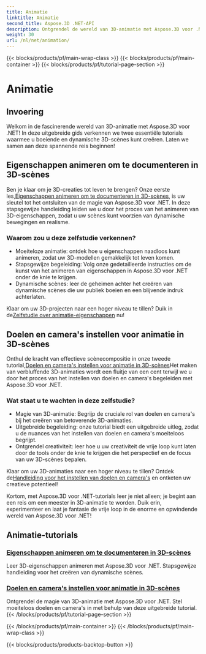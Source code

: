 ```yaml
---
title: Animatie
linktitle: Animatie
second_title: Aspose.3D .NET-API
description: Ontgrendel de wereld van 3D-animatie met Aspose.3D voor .NET-tutorials. Leer moeiteloos eigendommen te animeren en doelen en camera's in te stellen voor dynamische scènes.
weight: 30
url: /nl/net/animation/
---
```


{{< blocks/products/pf/main-wrap-class >}}
{{< blocks/products/pf/main-container >}}
{{< blocks/products/pf/tutorial-page-section >}}

# Animatie

## Invoering

Welkom in de fascinerende wereld van 3D-animatie met Aspose.3D voor .NET! In deze uitgebreide gids verkennen we twee essentiële tutorials waarmee u boeiende en dynamische 3D-scènes kunt creëren. Laten we samen aan deze spannende reis beginnen!

## Eigenschappen animeren om te documenteren in 3D-scènes
Ben je klaar om je 3D-creaties tot leven te brengen? Onze eerste les,[Eigenschappen animeren om te documenteren in 3D-scènes](./property-to-document/), is uw sleutel tot het ontsluiten van de magie van Aspose.3D voor .NET. In deze stapsgewijze handleiding leiden we u door het proces van het animeren van 3D-eigenschappen, zodat u uw scènes kunt voorzien van dynamische bewegingen en realisme.

### Waarom zou u deze zelfstudie verkennen?
- Moeiteloze animatie: ontdek hoe u eigenschappen naadloos kunt animeren, zodat uw 3D-modellen gemakkelijk tot leven komen.
- Stapsgewijze begeleiding: Volg onze gedetailleerde instructies om de kunst van het animeren van eigenschappen in Aspose.3D voor .NET onder de knie te krijgen.
- Dynamische scènes: leer de geheimen achter het creëren van dynamische scènes die uw publiek boeien en een blijvende indruk achterlaten.

 Klaar om uw 3D-projecten naar een hoger niveau te tillen? Duik in de[Zelfstudie over animatie-eigenschappen](./property-to-document/) nu!

## Doelen en camera's instellen voor animatie in 3D-scènes
 Onthul de kracht van effectieve scènecompositie in onze tweede tutorial,[Doelen en camera's instellen voor animatie in 3D-scènes](./setup-target-camera/)Het maken van verbluffende 3D-animaties wordt een fluitje van een cent terwijl we u door het proces van het instellen van doelen en camera's begeleiden met Aspose.3D voor .NET.

### Wat staat u te wachten in deze zelfstudie?
- Magie van 3D-animatie: Begrijp de cruciale rol van doelen en camera's bij het creëren van betoverende 3D-animaties.
- Uitgebreide begeleiding: onze tutorial biedt een uitgebreide uitleg, zodat u de nuances van het instellen van doelen en camera's moeiteloos begrijpt.
- Ontgrendel creativiteit: leer hoe u uw creativiteit de vrije loop kunt laten door de tools onder de knie te krijgen die het perspectief en de focus van uw 3D-scènes bepalen.

 Klaar om uw 3D-animaties naar een hoger niveau te tillen? Ontdek de[Handleiding voor het instellen van doelen en camera's](./setup-target-camera/) en ontketen uw creatieve potentieel!

Kortom, met Aspose.3D voor .NET-tutorials leer je niet alleen; je begint aan een reis om een meester in 3D-animatie te worden. Duik erin, experimenteer en laat je fantasie de vrije loop in de enorme en opwindende wereld van Aspose.3D voor .NET!
## Animatie-tutorials
### [Eigenschappen animeren om te documenteren in 3D-scènes](./property-to-document/)
Leer 3D-eigenschappen animeren met Aspose.3D voor .NET. Stapsgewijze handleiding voor het creëren van dynamische scènes.
### [Doelen en camera's instellen voor animatie in 3D-scènes](./setup-target-camera/)
Ontgrendel de magie van 3D-animatie met Aspose.3D voor .NET. Stel moeiteloos doelen en camera's in met behulp van deze uitgebreide tutorial.
{{< /blocks/products/pf/tutorial-page-section >}}

{{< /blocks/products/pf/main-container >}}
{{< /blocks/products/pf/main-wrap-class >}}

{{< blocks/products/products-backtop-button >}}
